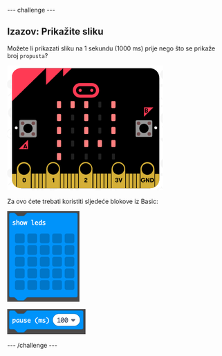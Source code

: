 \--- challenge \---

## Izazov: Prikažite sliku

Možete li prikazati sliku na 1 sekundu (1000 ms) prije nego što se prikaže broj `propusta`?

![screenshot](images/frustration-start-img.png)

Za ovo ćete trebati koristiti sljedeće blokove iz Basic:

![snimka zaslona](images/frustration-blocks.png)

![screenshot](images/frustration-blocks2.png)

\--- /challenge \---